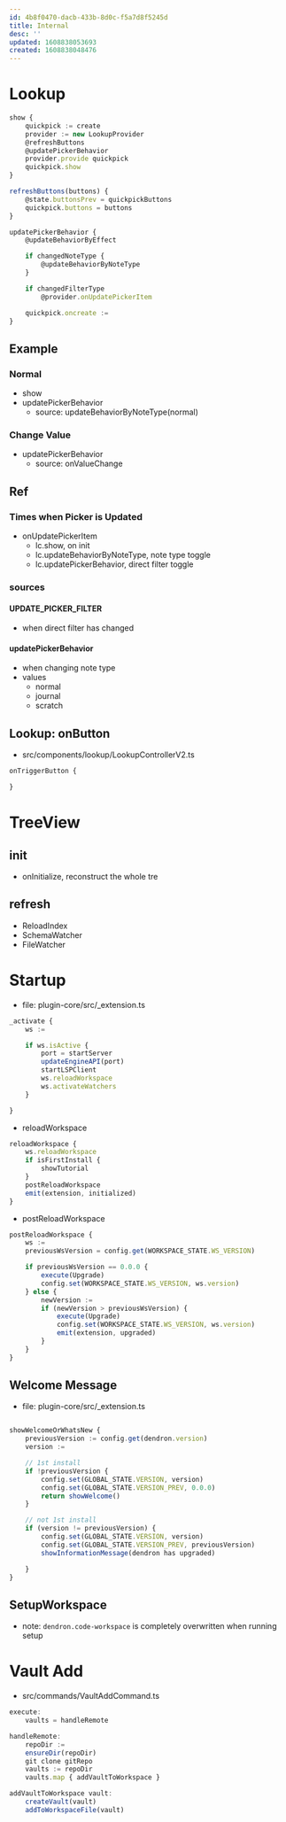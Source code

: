 ```yaml
---
id: 4b8f0470-dacb-433b-8d0c-f5a7d8f5245d
title: Internal
desc: ''
updated: 1608838053693
created: 1608838048476
---
```


# Lookup

```ts
show {
    quickpick := create
    provider := new LookupProvider
    @refreshButtons
    @updatePickerBehavior
    provider.provide quickpick
    quickpick.show
}
```

```ts
refreshButtons(buttons) {
    @state.buttonsPrev = quickpickButtons
    quickpick.buttons = buttons
}
```

```ts
updatePickerBehavior {
    @updateBehaviorByEffect

    if changedNoteType {
        @updateBehaviorByNoteType
    }

    if changedFilterType
        @provider.onUpdatePickerItem

    quickpick.oncreate :=
}
```

## Example
### Normal
- show
- updatePickerBehavior
    - source: updateBehaviorByNoteType(normal)

### Change Value
- updatePickerBehavior
    - source: onValueChange

## Ref

### Times when Picker is Updated
- onUpdatePickerItem
    - lc.show, on init
    - lc.updateBehaviorByNoteType, note type toggle
    - lc.updatePickerBehavior, direct filter toggle

### sources

#### UPDATE_PICKER_FILTER
- when direct filter has changed

#### updatePickerBehavior
- when changing note type
- values
    - normal
    - journal
    - scratch


## Lookup: onButton

- src/components/lookup/LookupControllerV2.ts
```ts
onTriggerButton {

}
```

# TreeView

## init
- onInitialize, reconstruct the whole tre

## refresh
- ReloadIndex
- SchemaWatcher
- FileWatcher

# Startup
- file: plugin-core/src/_extension.ts

```ts
_activate {
    ws :=

    if ws.isActive {
        port = startServer
        updateEngineAPI(port)
        startLSPClient
        ws.reloadWorkspace
        ws.activateWatchers
    }

}
```

- reloadWorkspace
```ts
reloadWorkspace {
    ws.reloadWorkspace
    if isFirstInstall {
        showTutorial
    }
    postReloadWorkspace
    emit(extension, initialized)
}
```

- postReloadWorkspace
```ts
postReloadWorkspace {
    ws :=
    previousWsVersion = config.get(WORKSPACE_STATE.WS_VERSION)

    if previousWsVersion == 0.0.0 {
        execute(Upgrade)
        config.set(WORKSPACE_STATE.WS_VERSION, ws.version)
    } else {
        newVersion :=
        if (newVersion > previousWsVersion) {
            execute(Upgrade)
            config.set(WORKSPACE_STATE.WS_VERSION, ws.version)
            emit(extension, upgraded)
        }
    }
}

```


## Welcome Message

- file: plugin-core/src/_extension.ts
```ts

showWelcomeOrWhatsNew {
    previousVersion := config.get(dendron.version)
    version :=

    // 1st install
    if !previousVersion {
        config.set(GLOBAL_STATE.VERSION, version)
        config.set(GLOBAL_STATE.VERSION_PREV, 0.0.0)
        return showWelcome()
    }

    // not 1st install
    if (version != previousVersion) {
        config.set(GLOBAL_STATE.VERSION, version)
        config.set(GLOBAL_STATE.VERSION_PREV, previousVersion)
        showInformationMessage(dendron has upgraded)

    }
}

```


## SetupWorkspace
- note: `dendron.code-workspace` is completely overwritten when running setup

# Vault Add
- src/commands/VaultAddCommand.ts 

```ts
execute:
    vaults = handleRemote

handleRemote:
    repoDir := 
    ensureDir(repoDir)
    git clone gitRepo
    vaults := repoDir
    vaults.map { addVaultToWorkspace }

addVaultToWorkspace vault: 
    createVault(vault)
    addToWorkspaceFile(vault)
```
